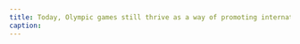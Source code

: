 ```yaml
---
title: Today, Olympic games still thrive as a way of promoting international goodwill and commerce
caption:
---
```

